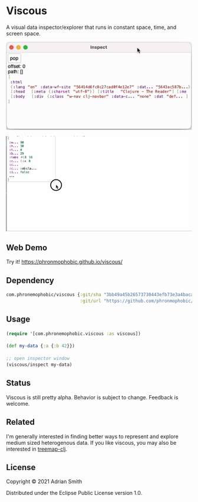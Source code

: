 # Viscous

A visual data inspector/explorer that runs in constant space, time, and screen space.

![Overview](inspector.gif?raw=true)

![Resizing](inspector-resize.gif?raw=true)

## Web Demo

Try it! https://phronmophobic.github.io/viscous/

## Dependency

```clojure
com.phronemophobic/viscous {:git/sha "3bb49a45b26573730443efb73e3a4baca8914973"
                            :git/url "https://github.com/phronmophobic/viscous"}
```

## Usage

```clojure
(require '[com.phronemophobic.viscous :as viscous])

(def my-data {:a {:b 42}})

;; open inspector window
(viscous/inspect my-data)

```

## Status

Viscous is still pretty alpha. Behavior is subject to change. Feedback is welcome.

## Related

I'm generally interested in finding better ways to represent and explore medium sized heterogenous data. If you like viscous, you may also be interested in [treemap-clj](https://github.com/phronmophobic/treemap-clj).

## License

Copyright © 2021 Adrian Smith

Distributed under the Eclipse Public License version 1.0.
